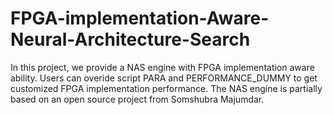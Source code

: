# FPGA-implementation-Aware-Neural-Architecture-Search

In this project, we provide a NAS engine with FPGA implementation aware ability.
Users can overide script PARA and PERFORMANCE_DUMMY to get customized FPGA implementation performance.
The NAS engine is partially based on an open source project from Somshubra Majumdar.

